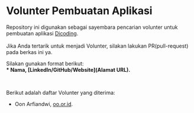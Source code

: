 # Volunter Pembuatan Aplikasi
Repository ini digunakan sebagai sayembara pencarian volunter untuk pembuatan aplikasi [Dicoding](www.dicoding.com).<br> 
<br>
Jika Anda tertarik untuk menjadi Volunter, silakan lakukan PR(pull-request) pada berkas ini ya.<br>

Silakan gunakan format berikut:<br>
**\* Nama, [LinkedIn/GitHub/Website](Alamat URL).**

<br>

Berikut adalah daftar Volunter yang diterima:
* Oon Arfiandwi, [oo.or.id](https://oo.or.id).
